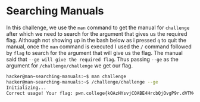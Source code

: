 # Searching Manuals

In this challenge, we use the `man` command to get the manual for `challenge` after which we need to search for the argument that gives us the required flag. Although not showing up in the bash below as i pressed `q` to quit the manual, once the `man` command is executed I used the `/` command followed by `flag` to search for the argument that will give us the flag. The manual said that `--ge will give the required flag`. Thus passing `--ge` as the argument for `/challenge/challenge` we get our flag.

```bash
hacker@man~searching-manuals:~$ man challenge
hacker@man~searching-manuals:~$ /challenge/challenge --ge
Initializing...
Correct usage! Your flag: pwn.college{kOAzHYsvjCOABE4HrcbQjOvgP9r.dVTM4QDLxITN0czW}
